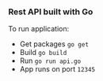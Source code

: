 ### Rest API built with Go

To run application:
* Get packages `go get`
* Build `go build`
* Run `go run api.go`
* App runs on port `12345`